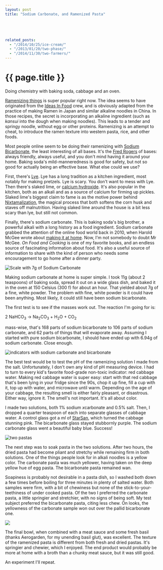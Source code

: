 ```yaml
---
layout: post
title: "Sodium Carbonate, and Ramenized Pasta"





related_posts:
  - "/2014/10/25/ice-cream/"
  - "/2013/01/20/two-phase/"
  - "/2014/11/30/two-farmers/"
---
```

{{ page.title }}
================

<p class="meta">Doing chemistry with baking soda, cabbage and an oven.</p>

[Ramenizing things](http://blog.ideasinfood.com/ideas_in_food/2014/10/ramenized.html) is super popular right now. The idea seems to have originated from the [Ideas In Food](http://blog.ideasinfood.com/ideas_in_food/) crew, and is obviously adapted from the practice of making Ramen in Japan and similar alkaline noodles in China. In those recipes, the secret is incorporating an alkaline ingredient (such as *kansui* into the dough when making noodles). This leads to a tender and springy noodle, without egg or other proteins. Ramenizing is an attempt to cheat, to introduce the ramen texture into western pasta, rice, and other foods.

Most people online seem to be doing their ramenizing with [Sodium Bicarbonate](http://en.wikipedia.org/wiki/Sodium_bicarbonate), the least interesting of all bases. It's the [Fred Rogers](http://en.wikipedia.org/wiki/Fred_Rogers) of bases: always friendly, always useful, and you don't mind having it around your home. Baking soda's mild-manneredness is good for safety, but not so good for actually being an effective base. What else could we use?

First, there's [Lye](http://en.wikipedia.org/wiki/Lye). Lye has a long tradition as a kitchen ingredient, most notably for making pretzels. Lye is scary. You don't want to mess with Lye. Then there's slaked lime, or [calcium hydroxide](http://en.wikipedia.org/wiki/Calcium_hydroxide). It's also popular in the kitchen, both as an alkali and as a source of calcium for firming up pickles. Slaked lime's biggest claim to fame is as the motive power behind [Nixtamalization](http://en.wikipedia.org/wiki/Nixtamalization), the magical process that both softens the corn husk and staves off malnutrition. Having slaked lime around the house is a bit less scary than lye, but still not common.

Finally, there's sodium carbonate. This is baking soda's big brother, a powerful alkali with a long history as a food ingredient. Sodium carbonate grabbed the attention of the online food world back in 2010, when Harold McGee wrote about [making it at home](http://www.nytimes.com/2010/09/15/dining/15curious.html?_r=1). Now, I'm not somebody to doubt Mr McGee. *On Food and Cooking* is one of my favorite books, and an endless source of fascinating information about food. It's also a useful source of information to share with the kind of person who needs some encouragement to go home after a dinner party.

![Scale with 7g of Sodium Carbonate](https://s3.amazonaws.com/mbrooker-blog-images/scale_with_sodium_carbonate.jpg)

Making sodium carbonate at home is super simple. I took 11g (about 2 teaspoons) of baking soda, spread it out on a wide glass dish, and baked it in the oven at 150 Celsius (300 f) for about an hour. That yielded about 7g of a fine, white powder. The problem with fine, white powder is it could have been anything. Most likely, it could still have been sodium bicarbonate.

The first test is to see if the masses work out. The reaction I'm going for is:

2 NaHCO<sub>3</sub> → Na<sub>2</sub>CO<sub>3</sub> + H<sub>2</sub>O + CO<sub>2</sub>

mass-wise, that's 168 parts of sodium bicarbonate to 106 parts of sodium carbonate, and 62 parts of things that will evaporate away. Assuming I started with pure sodium bicarbonate, I should have ended up with 6.94g of sodium carbonate. Close enough.

![indicators with sodium carbonate and bicarbonate](https://s3.amazonaws.com/mbrooker-blog-images/indicators_two_solutions.jpg)

The best test would be to test the pH of the ramenizing solution I made from the salt. Unfortunately, I don't own any kind of pH measuring device. I had to turn to every kid's favorite food-grade non-toxic indicator: red cabbage water. Making red cabbage water is super easy: start with that red cabbage that's been lying in your fridge since the 90s, chop it up fine, fill a cup with it, top up with water, and microwave until warm. Depending on the age of your cabbage, the resulting smell is either fairly pleasant, or disastrous. Either way, ignore it. The smell's not important. It's all about color.

I made two solutions, both 1% sodium *x*carbonate and 0.5% salt. Then, I dropped a quarter teaspoon of each into separate glasses of cabbage water. A control glass got a *ml* of [StarSan](http://www.fivestarchemicals.com/wp-content/uploads/Star-San-HB4.pdf), which turned the cabbage stunning pink. The bicarbonate glass stayed stubbornly purple. The sodium carbonate glass went a beautiful baby blue. Success!

![two pastas](https://s3.amazonaws.com/mbrooker-blog-images/two_pastas.jpg)

The next step was to soak pasta in the two solutions. After two hours, the dried pasta had become pliant and stretchy while remaining firm in both solutions. One of the things people look for in alkali noodles is a yellow color. The carbonate pasta was much yellower, having taken on the deep yellow hue of egg pasta. The bicarbonate pasta remained wan.

Soapiness is probably not desirable in a pasta dish, so I washed both down a few times before boiling for three minutes in plenty of salted water. Both samples were firm, with a bit of chewiness but none of the stick-to-your-teethiness of under cooked pasta. Of the two I preferred the carbonate pasta, a little springier and stretchier, with no signs of being soft. My test subject preferred the bicarbonate pasta, citing less chew. On looks, the yellowness of the carbonate sample won out over the pallid bicarbonate one.

![](https://s3.amazonaws.com/mbrooker-blog-images/final_bowl.jpg)

The final bowl, when combined with a meat sauce and some fresh basil (thanks Aerogarden, for my unending basil glut), was excellent. The texture of the ramenized pasta is different from both fresh and dried pastas. It's springier and chewier, which I enjoyed. The end product would probably be more at home with a broth than a chunky meat sauce, but it was still good.

An experiment I'll repeat.